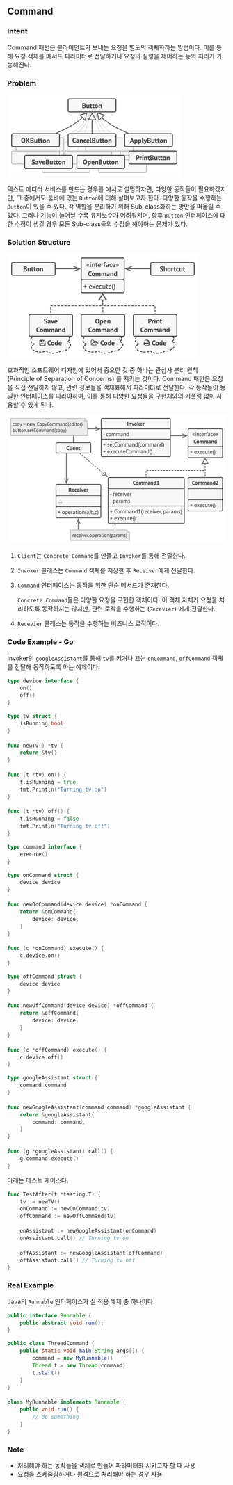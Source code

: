 ## Command

### Intent

Command 패턴은 클라이언트가 보내는 요청을 별도의 객체화하는 방법이다. 이를 통해 요청 객체를 메서드 파라미터로 전달하거나 요청의 실행을 제어하는 등의 처리가 가능해진다.

### Problem

![Problem Structure[^1]](images/command-problem2.png)

텍스트 에디터 서비스를 만드는 경우를 예시로 설명하자면, 다양한 동작들이 필요하겠지만, 그 중에서도 툴바에 있는 `Button`에 대해 살펴보고자 한다. 다양한 동작을 수행하는 `Button`이 있을 수 있다. 각 역할을 분리하기 위해 Sub-class화하는 방안을 떠올릴 수 있다. 그러나 기능이 늘어날 수록 유지보수가 어려워지며, 향후 `Button` 인터페이스에 대한 수정이 생길 경우 모든 Sub-class들의 수정을 해야하는 문제가 있다.

### Solution Structure

![Brief Solution Structure[^1]](images/command-solution3-en.png)

효과적인 소프트웨어 디자인에 있어서 중요한 것 중 하나는 관심사 분리 원칙 (Principle of Separation of Concerns) 를 지키는 것이다. Command 패턴은 요청을 직접 전달하지 않고, 관련 정보들을 객체화해서 파라미터로 전달한다. 각 동작들이 동일한 인터페이스를 따라야하며, 이를 통해 다양한 요청들을 구현체와의 커플링 없이 사용할 수 있게 된다.

![Solution Structure[^1]](images/command-structure.png)

1. `Client`는 `Concrete Command`를 만들고 `Invoker`를 통해 전달한다.

2. `Invoker` 클래스는 `Command` 객체를 저장한 후 `Receiver`에게 전달한다.

3. `Command` 인터페이스는 동작을 위한 단순 메서드가 존재한다.

   `Concrete Command`들은 다양한 요청을 구현한 객체이다. 이 객체 자체가 요청을 처리하도록 동작하지는 않지만, 관련 로직을 수행하는 (`Recevier`) 에게 전달한다.

4. `Recevier` 클래스는 동작을 수행하는 비즈니스 로직이다.

### Code Example - [Go](https://github.com/joonparkhere/records/tree/main/design-pattern/project/hello-behavioral-pattern/command)

Invoker인 `googleAssistant`를 통해 `tv`를 켜거나 끄는 `onCommand`, `offCommand` 객체를 전달해 동작하도록 하는 예제이다.

```go
type device interface {
	on()
	off()
}
```

```go
type tv struct {
	isRunning bool
}

func newTV() *tv {
	return &tv{}
}

func (t *tv) on() {
	t.isRunning = true
	fmt.Println("Turning tv on")
}

func (t *tv) off() {
	t.isRunning = false
	fmt.Println("Turning tv off")
}
```

```go
type command interface {
	execute()
}
```

```go
type onCommand struct {
	device device
}

func newOnCommand(device device) *onCommand {
	return &onCommand{
		device: device,
	}
}

func (c *onCommand) execute() {
	c.device.on()
}
```

```go
type offCommand struct {
	device device
}

func newOffCommand(device device) *offCommand {
	return &offCommand{
		device: device,
	}
}

func (c *offCommand) execute() {
	c.device.off()
}
```

```go
type googleAssistant struct {
	command command
}

func newGoogleAssistant(command command) *googleAssistant {
	return &googleAssistant{
		command: command,
	}
}

func (g *googleAssistant) call() {
	g.command.execute()
}
```

아래는 테스트 케이스다.

```go
func TestAfter(t *testing.T) {
	tv := newTV()
	onCommand := newOnCommand(tv)
	offCommand := newOffCommand(tv)

	onAssistant := newGoogleAssistant(onCommand)
	onAssistant.call() // Turning tv on

	offAssistant := newGoogleAssistant(offCommand)
	offAssistant.call() // Turning tv off
}
```

### Real Example

Java의 `Runnable` 인터페이스가 실 적용 예제 중 하나이다.

```java
public interface Runnable {
    public abstract void run();
}
```

```java
public class ThreadCommand {
    public static void main(String args[]) {
        command = new MyRunnable()
        Thread t = new Thread(command);
        t.start()
    }
}

class MyRunnable implements Runnable {
    public void run() {
        // do something
    }
}
```

### Note

- 처리해야 하는 동작들을 객체로 만들어 파라미터화 시키고자 할 때 사용
- 요청을 스케줄링하거나 원격으로 처리해야 하는 경우 사용

[^1]: [Command Origin](https://refactoring.guru/design-patterns/command)
